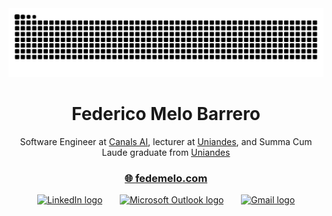 <img src="https://raw.githubusercontent.com/fedemelo/fedemelo/output/snake.svg" alt="Snake animation" />

<div align="center">
  <h1>Federico Melo Barrero</h1>
  <p>Software Engineer at <a href="https://www.canals.ai/">Canals AI</a>, lecturer at <a href="https://www.uniandes.edu.co/">Uniandes</a>, and Summa Cum Laude graduate from <a href="https://www.uniandes.edu.co/">Uniandes</a></p>
  <h3>
    <a href="https://fedemelo.com" target="_blank">
      🌐 <strong>fedemelo.com</strong>
    </a>
  </h3>
  <a href="https://www.linkedin.com/in/federico-melo/" target="_blank">
    <img 
      src="https://raw.githubusercontent.com/maurodesouza/profile-readme-generator/master/src/assets/icons/social/linkedin/default.svg" 
      width="20" 
      height="20" 
      alt="LinkedIn logo" 
    /></a>
  &nbsp; &nbsp; &nbsp;
  <a href="mailto:f.melo@uniandes.edu.co" target="_blank">
    <img 
      src="https://raw.githubusercontent.com/maurodesouza/profile-readme-generator/master/src/assets/icons/social/microsoft-outlook/default.svg" 
      width="20" 
      height="20" 
      alt="Microsoft Outlook logo" /></a>
  &nbsp; &nbsp; &nbsp;
  <a href="mailto:federicomelobarrero@gmail.com" target="_blank">
    <img 
      src="https://raw.githubusercontent.com/maurodesouza/profile-readme-generator/master/src/assets/icons/social/gmail/default.svg" 
      width="20"
      height="20" 
      alt="Gmail logo" />
  </a>
</div>
